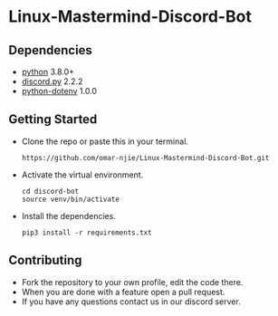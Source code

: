# Linux-Mastermind-Discord-Bot


## Dependencies
* [python](https://www.python.org/) 3.8.0+
* [discord.py](https://pypi.org/project/discord.py/) 2.2.2
* [python-dotenv](https://pypi.org/project/python-dotenv/) 1.0.0

## Getting Started
* Clone the repo or paste this in your terminal.
  ```
  https://github.com/omar-njie/Linux-Mastermind-Discord-Bot.git
  ```
* Activate the virtual environment.
  ```
  cd discord-bot
  source venv/bin/activate
  ```
* Install the dependencies.
  ```
  pip3 install -r requirements.txt
  ```
  
## Contributing
* Fork the repository to your own profile, edit the code there.
* When you are done with a feature open a pull request.
* If you have any questions contact us in our discord server.
